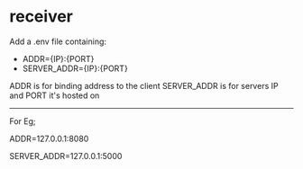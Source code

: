 # receiver
Add a .env file containing:
* ADDR={IP}:{PORT}
* SERVER_ADDR={IP}:{PORT}

ADDR is for binding address to the client
SERVER_ADDR is for servers IP and PORT it's
hosted on

***
For Eg;

ADDR=127.0.0.1:8080

SERVER_ADDR=127.0.0.1:5000